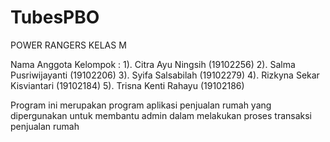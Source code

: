 # TubesPBO
POWER RANGERS KELAS M

Nama Anggota Kelompok :
1). Citra Ayu Ningsih (19102256)
2). Salma Pusriwijayanti (19102206)
3). Syifa Salsabilah (19102279)
4). Rizkyna Sekar Kisviantari (19102184)
5). Trisna Kenti Rahayu (19102186)

Program ini merupakan program aplikasi penjualan rumah yang dipergunakan untuk membantu admin dalam melakukan proses transaksi penjualan rumah

